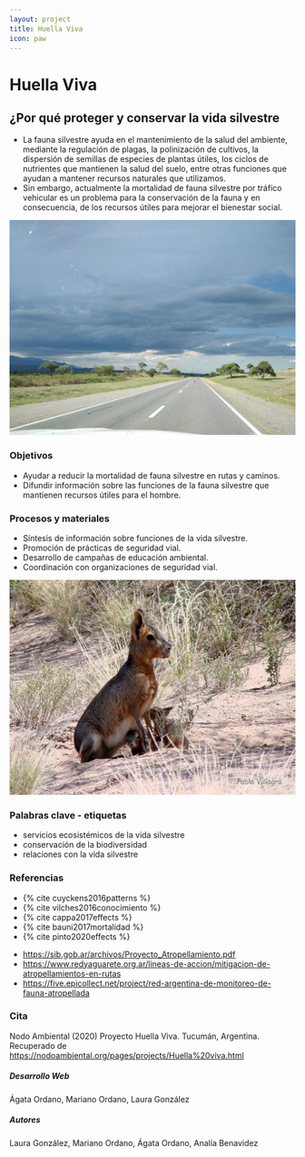```yaml
---
layout: project
title: Huella Viva
icon: paw
---
```


# Huella Viva

## ¿Por qué proteger y conservar la vida silvestre

- La fauna silvestre ayuda en el mantenimiento de la salud del ambiente, mediante la regulación de plagas, la polinización de cultivos, la dispersión de semillas de especies de plantas útiles, los ciclos de nutrientes que mantienen la salud del suelo, entre otras funciones que ayudan a mantener recursos naturales que utilizamos.
- Sin embargo, actualmente la mortalidad de fauna silvestre por tráfico vehicular es un problema para la conservación de la fauna y en consecuencia, de los recursos útiles para mejorar el bienestar social.

![ruta9](/assets/images/projects/ruta9.jpg)

### Objetivos

- Ayudar a reducir la mortalidad de fauna silvestre en rutas y caminos.
- Difundir información sobre las funciones de la fauna silvestre que mantienen recursos útiles para el hombre.

### Procesos y materiales

- Síntesis de información sobre funciones de la vida silvestre.
- Promoción de prácticas de seguridad vial.
- Desarrollo de campañas de educación ambiental.
- Coordinación con organizaciones de seguridad vial.

![mara](/assets/images/projects/mara.jpg)

### Palabras clave - etiquetas

- servicios ecosistémicos de la vida silvestre
- conservación de la biodiversidad
- relaciones con la vida silvestre

### Referencias

+ {% cite cuyckens2016patterns %}
+ {% cite vilches2016conocimiento %}
+ {% cite cappa2017effects %}
+ {% cite bauni2017mortalidad %}
+ {% cite pinto2020effects %}

- <https://sib.gob.ar/archivos/Proyecto_Atropellamiento.pdf>
- <https://www.redyaguarete.org.ar/lineas-de-accion/mitigacion-de-atropellamientos-en-rutas>
- <https://five.epicollect.net/project/red-argentina-de-monitoreo-de-fauna-atropellada>

### Cita

Nodo Ambiental (2020) Proyecto Huella Viva. Tucumán, Argentina. Recuperado de <https://nodoambiental.org/pages/projects/Huella%20viva.html>

##### Desarrollo Web

Ágata Ordano, Mariano Ordano, Laura González

##### Autores

Laura González, Mariano Ordano, Ágata Ordano, Analía Benavidez
